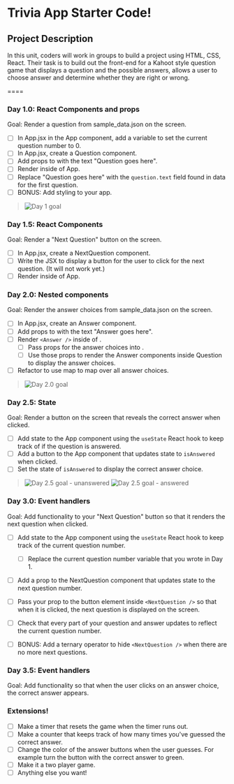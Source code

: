 # Trivia App Starter Code!

## Project Description

In this unit, coders will work in groups to build a project using HTML, CSS, React. Their task is to build out the front-end for a Kahoot style question game that displays a question and the possible answers, allows a user to choose answer and determine whether they are right or wrong.

====

### Day 1.0: React Components and props

Goal: Render a question from sample_data.json on the screen.

- [ ] In App.jsx in the App component, add a variable to set the current question number to 0.
- [ ] In App.jsx, create a Question component.
- [ ] Add props to <Question /> with the text "Question goes here".
- [ ] Render <Question /> inside of App.
- [ ] Replace "Question goes here" with the `question.text` field found in data for the first question.
- [ ] BONUS: Add styling to your app.

>![Day 1 goal](https://i.imgur.com/eTZAXGk.png)

### Day 1.5: React Components

Goal: Render a "Next Question" button on the screen.

- [ ] In App.jsx, create a NextQuestion component.
- [ ] Write the JSX to display a button for the user to click for the next question. (It will not work yet.)
- [ ] Render <NextQuestion /> inside of App.

### Day 2.0: Nested components

Goal: Render the answer choices from sample_data.json on the screen.

- [ ] In App.jsx, create an Answer component.
- [ ] Add props to <Answer /> with the text "Answer goes here".
- [ ] Render `<Answer />` inside of <Question />.
  - [ ] Pass props for the answer choices into <Question />.
  - [ ] Use those props to render the Answer components inside Question to display the answer choices.
- [ ] Refactor to use map to map over all answer choices.

>![Day 2.0 goal](https://i.imgur.com/Q191NRq.png)

### Day 2.5: State

Goal: Render a button on the screen that reveals the correct answer when clicked.

- [ ] Add state to the App component using the `useState` React hook to keep track of if the question is answered.
- [ ] Add a button to the App component that updates state to `isAnswered` when clicked.
- [ ] Set the state of `isAnswered` to display the correct answer choice.

>![Day 2.5 goal - unanswered](https://i.imgur.com/p4vpcws.png)
>![Day 2.5 goal - answered](https://i.imgur.com/KB4zJCO.png)

### Day 3.0: Event handlers

Goal: Add functionality to your "Next Question" button so that it renders the next question when clicked.

- [ ] Add state to the App component using the `useState` React hook to keep track of the current question number.
  - [ ] Replace the current question number variable that you wrote in Day 1.
- [ ] Add a prop to the NextQuestion component that updates state to the next question number.
- [ ] Pass your prop to the button element inside `<NextQuestion />` so that when it is clicked, the next question is displayed on the screen.
- [ ] Check that every part of your question and answer updates to reflect the current question number.
- [ ] BONUS: Add a ternary operator to hide `<NextQuestion />` when there are no more next questions.


### Day 3.5: Event handlers

Goal: Add functionality so that when the user clicks on an answer choice, the correct answer appears.


### Extensions!

- [ ] Make a timer that resets the game when the timer runs out.
- [ ] Make a counter that keeps track of how many times you've guessed the correct answer.
- [ ] Change the color of the answer buttons when the user guesses. For example turn the button with the correct answer to green.
- [ ] Make it a two player game.
- [ ] Anything else you want!
